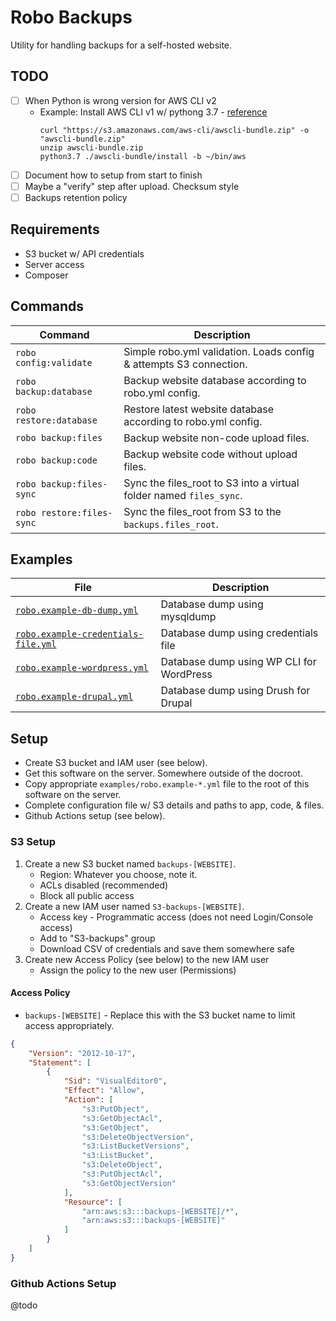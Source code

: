 # Robo Backups

Utility for handling backups for a self-hosted website.

## TODO

- [ ] When Python is wrong version for AWS CLI v2
   - Example: Install AWS CLI v1 w/ pythong 3.7 - [reference](https://docs.aws.amazon.com/cli/v1/userguide/install-linux.html#install-linux-bundled)
      ```
      curl "https://s3.amazonaws.com/aws-cli/awscli-bundle.zip" -o "awscli-bundle.zip"
      unzip awscli-bundle.zip
      python3.7 ./awscli-bundle/install -b ~/bin/aws
      ```
- [ ] Document how to setup from start to finish
- [ ] Maybe a "verify" step after upload. Checksum style
- [ ] Backups retention policy

## Requirements

* S3 bucket w/ API credentials
* Server access
* Composer

## Commands

| Command                   | Description                                                         |
|---------------------------|---------------------------------------------------------------------|
| `robo config:validate`    | Simple robo.yml validation. Loads config & attempts S3 connection.  |
| `robo backup:database`    | Backup website database according to robo.yml config.               |
| `robo restore:database`   | Restore latest website database according to robo.yml config.       |
| `robo backup:files`       | Backup website non-code upload files.                               |
| `robo backup:code`        | Backup website code without upload files.                           |
| `robo backup:files-sync`  | Sync the files_root to S3 into a virtual folder named `files_sync`. |
| `robo restore:files-sync` | Sync the files_root from S3 to the `backups.files_root`.            |


## Examples

| File                                                                              | Description                              |
|-----------------------------------------------------------------------------------|------------------------------------------|
| [`robo.example-db-dump.yml`](examples/robo.example-db-dump.yml)                   | Database dump using mysqldump            |
| [`robo.example-credentials-file.yml`](examples/robo.example-credentials-file.yml) | Database dump using credentials file     |
| [`robo.example-wordpress.yml`](examples/robo.example-wordpress.yml)               | Database dump using WP CLI for WordPress |
| [`robo.example-drupal.yml`](examples/robo.example-drupal.yml)                     | Database dump using Drush for Drupal     |

## Setup

* Create S3 bucket and IAM user (see below).
* Get this software on the server. Somewhere outside of the docroot.
* Copy appropriate `examples/robo.example-*.yml` file to the root of this software on the server.
* Complete configuration file w/ S3 details and paths to app, code, & files.
* Github Actions setup (see below).

### S3 Setup

1. Create a new S3 bucket named `backups-[WEBSITE]`.
    * Region: Whatever you choose, note it.
    * ACLs disabled (recommended)
    * Block all public access
2. Create a new IAM user named `S3-backups-[WEBSITE]`. 
    * Access key - Programmatic access (does not need Login/Console access)
    * Add to "S3-backups" group
    * Download CSV of credentials and save them somewhere safe
3. Create new Access Policy (see below) to the new IAM user
    * Assign the policy to the new user (Permissions)

#### Access Policy

* `backups-[WEBSITE]` - Replace this with the S3 bucket name to limit access appropriately.

```json
{
    "Version": "2012-10-17",
    "Statement": [
        {
            "Sid": "VisualEditor0",
            "Effect": "Allow",
            "Action": [
                "s3:PutObject",
                "s3:GetObjectAcl",
                "s3:GetObject",
                "s3:DeleteObjectVersion",
                "s3:ListBucketVersions",
                "s3:ListBucket",
                "s3:DeleteObject",
                "s3:PutObjectAcl",
                "s3:GetObjectVersion"
            ],
            "Resource": [
                "arn:aws:s3:::backups-[WEBSITE]/*",
                "arn:aws:s3:::backups-[WEBSITE]"
            ]
        }
    ]
}
```

### Github Actions Setup

@todo 
